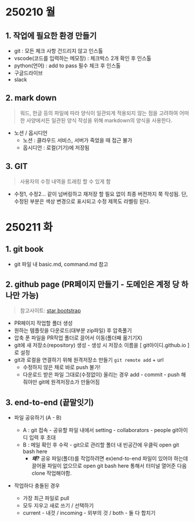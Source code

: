 # 250210 월

## 1. 작업에 필요한 환경 만들기
- git : 모든 체크 사항 건드리지 않고 인스톨
- vscode(코드를 입력하는 메모장) : 체크박스 2개 확인 후 인스톨
- python(언어) : add to pass 필수 체크 후 인스톨
- 구글드라이브
- slack

## 2. mark down
> 워드, 한글 등의 파일에 따라 양식이 일관되게 적용되지 않는 점을 고려하여
어떠한 사양에서든 일관된 양식 작성을 위해 markdown의 양식을 사용한다.
- 노션 / 옵시디언
    - 노션 : 클라우드 서비스, 서버가 죽었을 때 접근 불가
    - 옵시디언 : 로컬(기기)에 저장됨

## 3. GIT
> 사용자의 수정 내역을 트래킹 할 수 있게 함
- 수정1, 수정2... 같이 넘버링하고 재저장 할 필요 없이 최종 버전까지 쭉 작성됨. 
단, 수정된 부분은 색상 변경으로 표시되고 수정 제목도 라벨링 된다.




# 250211 화


## 1. git book
- git 파일 내 basic.md, command.md 참고


## 2. github page (PR페이지 만들기 - 도메인은 계정 당 하나만 가능)
> 참고사이트: [star bootstrap](https://startbootstrap.com/themes)
- PR페이지 작업할 폴더 생성
- 원하는 템플릿을 다운로드(대부분 zip파일) 후 압축풀기
- 압축 푼 파일을 PR작업 폴더로 끌어서 이동(폴더째 옮기기X)
- git에 새 저장소(repository) 생성 - 생성 시 저장소 이름을 [ git아이디.github.io ] 로 설정
- git과 로컬을 연결하기 위해 원격저장소 만들기 `git remote add` + url
    - 수정하지 않은 채로 바로 push 불가!
    - 다운로드 받은 파일 그대로(수정없이) 올리는 경우 add - commit - push 해 줘야만 git에 원격저장소가 만들어짐


## 3. end-to-end (끝말잇기)
- 파일 공유하기 (A - B)
    - A : git 접속 - 공유할 파일 내에서 setting - collaborators - people
    git아이디 입력 후 초대
    - B : 메일 확인 후 수락 - git으로 관리할 폴더 내 빈공간에 우클릭 open git bash here
        - ***왜?***
        공유 파일(폴더)를 작업하려면 ex)end-to-end 파일이 있어야 하는데
        끌어올 파일이 없으므로 open git bash here 통해서 터미널 열어준 다음
        clone 작업해야함.

- 작업하다 충돌된 경우
    - 가장 최근 파일로 pull
    - 모두 지우고 새로 쓰기 / 선택하기
    - current - 내것 / incoming - 외부의 것 / both - 둘 다 합치기 